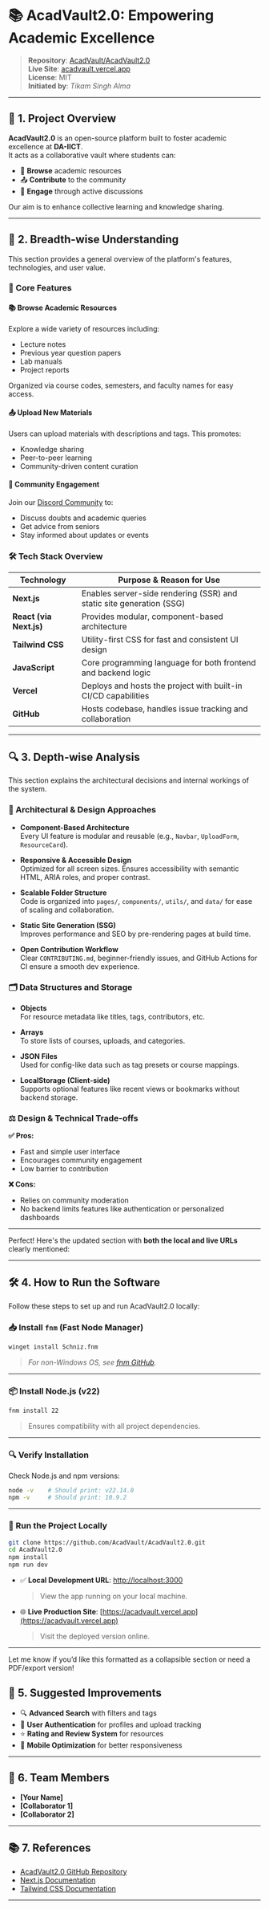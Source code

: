 
# 📚 **AcadVault2.0: Empowering Academic Excellence**

> **Repository**: [AcadVault/AcadVault2.0](https://github.com/AcadVault/AcadVault2.0)  
> **Live Site**: [acadvault.vercel.app](https://acadvault.vercel.app)  
> **License**: MIT  
> **Initiated by**: *Tikam Singh Alma*

---

## 🌟 **1. Project Overview**

**AcadVault2.0** is an open-source platform built to foster academic excellence at **DA-IICT**.  
It acts as a collaborative vault where students can:

- 📂 **Browse** academic resources
- 📤 **Contribute** to the community
- 💬 **Engage** through active discussions

Our aim is to enhance collective learning and knowledge sharing.

---

## 🧠 **2. Breadth-wise Understanding**

This section provides a general overview of the platform's features, technologies, and user value.

### 🔧 Core Features

#### 📚 Browse Academic Resources  
Explore a wide variety of resources including:
- Lecture notes
- Previous year question papers
- Lab manuals
- Project reports

Organized via course codes, semesters, and faculty names for easy access.

#### 📤 Upload New Materials  
Users can upload materials with descriptions and tags. This promotes:
- Knowledge sharing
- Peer-to-peer learning
- Community-driven content curation

#### 📣 Community Engagement  
Join our [Discord Community](#) to:
- Discuss doubts and academic queries
- Get advice from seniors
- Stay informed about updates or events

### 🛠 Tech Stack Overview

| Technology     | Purpose & Reason for Use                                                                 |
|----------------|-------------------------------------------------------------------------------------------|
| **Next.js**     | Enables server-side rendering (SSR) and static site generation (SSG)                    |
| **React (via Next.js)** | Provides modular, component-based architecture                                       |
| **Tailwind CSS**| Utility-first CSS for fast and consistent UI design                                      |
| **JavaScript**  | Core programming language for both frontend and backend logic                            |
| **Vercel**      | Deploys and hosts the project with built-in CI/CD capabilities                          |
| **GitHub**      | Hosts codebase, handles issue tracking and collaboration                                |

---

## 🔍 **3. Depth-wise Analysis**

This section explains the architectural decisions and internal workings of the system.

### 🧩 Architectural & Design Approaches

- **Component-Based Architecture**  
  Every UI feature is modular and reusable (e.g., `Navbar`, `UploadForm`, `ResourceCard`).

- **Responsive & Accessible Design**  
  Optimized for all screen sizes. Ensures accessibility with semantic HTML, ARIA roles, and proper contrast.

- **Scalable Folder Structure**  
  Code is organized into `pages/`, `components/`, `utils/`, and `data/` for ease of scaling and collaboration.

- **Static Site Generation (SSG)**  
  Improves performance and SEO by pre-rendering pages at build time.

- **Open Contribution Workflow**  
  Clear `CONTRIBUTING.md`, beginner-friendly issues, and GitHub Actions for CI ensure a smooth dev experience.

### 🗂️ Data Structures and Storage

- **Objects**  
  For resource metadata like titles, tags, contributors, etc.

- **Arrays**  
  To store lists of courses, uploads, and categories.

- **JSON Files**  
  Used for config-like data such as tag presets or course mappings.

- **LocalStorage (Client-side)**  
  Supports optional features like recent views or bookmarks without backend storage.

### ⚖️ Design & Technical Trade-offs

**✅ Pros:**
- Fast and simple user interface
- Encourages community engagement
- Low barrier to contribution

**❌ Cons:**
- Relies on community moderation
- No backend limits features like authentication or personalized dashboards

---

Perfect! Here's the updated section with **both the local and live URLs** clearly mentioned:

---

## 🛠️ **4. How to Run the Software**

Follow these steps to set up and run AcadVault2.0 locally:

### 📥 Install `fnm` (Fast Node Manager)

```bash
winget install Schniz.fnm
```

> *For non-Windows OS, see [fnm GitHub](https://github.com/Schniz/fnm).*

---

### 📦 Install Node.js (v22)

```bash
fnm install 22
```

> Ensures compatibility with all project dependencies.

---

### 🔍 Verify Installation

Check Node.js and npm versions:

```bash
node -v    # Should print: v22.14.0
npm -v     # Should print: 10.9.2
```

---

### 🚀 Run the Project Locally

```bash
git clone https://github.com/AcadVault/AcadVault2.0.git
cd AcadVault2.0
npm install
npm run dev
```

- ✅ **Local Development URL**: [http://localhost:3000](http://localhost:3000)  
  > View the app running on your local machine.

- 🌐 **Live Production Site**: [https://acadvault.vercel.app](https://acadvault.vercel.app)  
  > Visit the deployed version online.

---

Let me know if you’d like this formatted as a collapsible section or need a PDF/export version!
## 🚀 **5. Suggested Improvements**

- 🔍 **Advanced Search** with filters and tags
- 🔐 **User Authentication** for profiles and upload tracking
- ⭐ **Rating and Review System** for resources
- 📱 **Mobile Optimization** for better responsiveness

---

## 👥 **6. Team Members**

- **[Your Name]**
- **[Collaborator 1]**
- **[Collaborator 2]**

---

## 📚 **7. References**

- [AcadVault2.0 GitHub Repository](https://github.com/AcadVault/AcadVault2.0)
- [Next.js Documentation](https://nextjs.org/docs)
- [Tailwind CSS Documentation](https://tailwindcss.com/docs)

---

